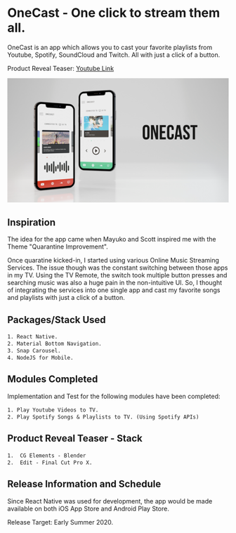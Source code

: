 # OneCast - One click to stream them all.

OneCast is an app which allows you to cast your favorite playlists from Youtube, Spotify, SoundCloud and Twitch. All with just a click of a button.


Product Reveal Teaser: [Youtube Link](http://www.youtube.com/watch?feature=player_embedded&v=Rhxnk7mcDOs)

![OneCast - Hero Image](./assets/Hero.png)

## Inspiration
The idea for the app came when Mayuko and Scott inspired me with the Theme "Quarantine Improvement". 

Once quaratine kicked-in, I started using various Online Music Streaming Services. The issue though was the constant switching between those apps in my TV. Using the TV Remote, the switch took multiple button presses and searching music was also a huge pain in the non-intuitive UI. So, I thought of integrating the services into one single app and cast my favorite songs and playlists with just a click of a button.

## Packages/Stack Used
    1. React Native.
    2. Material Bottom Navigation.
    3. Snap Carousel.
    4. NodeJS for Mobile.


## Modules Completed

Implementation and Test for the following modules have been completed:

    1. Play Youtube Videos to TV.
    2. Play Spotify Songs & Playlists to TV. (Using Spotify APIs)


## Product Reveal Teaser - Stack
    1.  CG Elements - Blender
    2.  Edit - Final Cut Pro X.

## Release Information and Schedule

Since React Native was used for development, the app would be made available on both iOS App Store and Android Play Store.

Release Target: Early Summer 2020.


